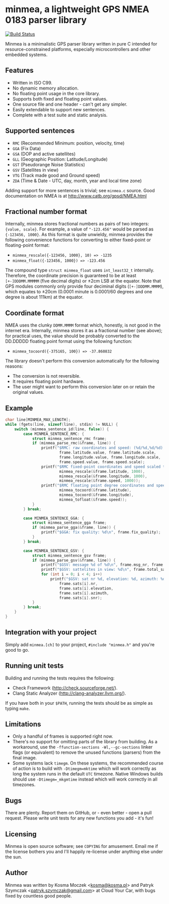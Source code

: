 # minmea, a lightweight GPS NMEA 0183 parser library

[![Build Status](https://travis-ci.org/kosma/minmea.svg?branch=master)](https://travis-ci.org/kosma/minmea)

Minmea is a minimalistic GPS parser library written in pure C intended for
resource-constrained platforms, especially microcontrollers and other embedded
systems.

## Features

* Written in ISO C99.
* No dynamic memory allocation.
* No floating point usage in the core library.
* Supports both fixed and floating point values.
* One source file and one header - can't get any simpler.
* Easily extendable to support new sentences.
* Complete with a test suite and static analysis.

## Supported sentences

* ``RMC`` (Recommended Minimum: position, velocity, time)
* ``GGA`` (Fix Data)
* ``GSA`` (DOP and active satellites)
* ``GLL`` (Geographic Position: Latitude/Longitude)
* ``GST`` (Pseudorange Noise Statistics)
* ``GSV`` (Satellites in view)
* ``VTG`` (Track made good and Ground speed)
* ``ZDA`` (Time & Date - UTC, day, month, year and local time zone)

Adding support for more sentences is trivial; see ``minmea.c`` source. Good documentation on NMEA is at http://www.catb.org/gpsd/NMEA.html

## Fractional number format

Internally, minmea stores fractional numbers as pairs of two integers: ``{value, scale}``.
For example, a value of ``"-123.456"`` would be parsed as ``{-123456, 1000}``. As this
format is quite unwieldy, minmea provides the following convenience functions for converting
to either fixed-point or floating-point format:

* ``minmea_rescale({-123456, 1000}, 10) => -1235``
* ``minmea_float({-123456, 1000}) => -123.456``

The compound type ``struct minmea_float`` uses ``int_least32_t`` internally. Therefore,
the coordinate precision is guaranteed to be at least ``[+-]DDDMM.MMMMM`` (five decimal digits)
or ±2cm LSB at the equator. Note that GPS modules commonly only provide four deciminal digits
(``[+-]DDDMM.MMMM``), which equates to ±20cm (0.0001 minute is 0.0001/60 degrees and one degree
is about 111km) at the equator.

## Coordinate format

NMEA uses the clunky ``DDMM.MMMM`` format which, honestly, is not good in the internet era.
Internally, minmea stores it as a fractional number (see above); for practical uses,
the value should be probably converted to the DD.DDDDD floating point format using the
following function:

* ``minmea_tocoord({-375165, 100}) => -37.860832``

The library doesn't perform this conversion automatically for the following reasons:

* The conversion is not reversible.
* It requires floating point hardware.
* The user might want to perform this conversion later on or retain the original values.

## Example

```c
char line[MINMEA_MAX_LENGTH];
while (fgets(line, sizeof(line), stdin) != NULL) {
    switch (minmea_sentence_id(line, false)) {
        case MINMEA_SENTENCE_RMC: {
            struct minmea_sentence_rmc frame;
            if (minmea_parse_rmc(&frame, line)) {
                printf("$RMC: raw coordinates and speed: (%d/%d,%d/%d) %d/%d\n",
                        frame.latitude.value, frame.latitude.scale,
                        frame.longitude.value, frame.longitude.scale,
                        frame.speed.value, frame.speed.scale);
                printf("$RMC fixed-point coordinates and speed scaled to three decimal places: (%d,%d) %d\n",
                        minmea_rescale(&frame.latitude, 1000),
                        minmea_rescale(&frame.longitude, 1000),
                        minmea_rescale(&frame.speed, 1000));
                printf("$RMC floating point degree coordinates and speed: (%f,%f) %f\n",
                        minmea_tocoord(&frame.latitude),
                        minmea_tocoord(&frame.longitude),
                        minmea_tofloat(&frame.speed));
            }
        } break;

        case MINMEA_SENTENCE_GGA: {
            struct minmea_sentence_gga frame;
            if (minmea_parse_gga(&frame, line)) {
                printf("$GGA: fix quality: %d\n", frame.fix_quality);
            }
        } break;

        case MINMEA_SENTENCE_GSV: {
            struct minmea_sentence_gsv frame;
            if (minmea_parse_gsv(&frame, line)) {
                printf("$GSV: message %d of %d\n", frame.msg_nr, frame.total_msgs);
                printf("$GSV: sattelites in view: %d\n", frame.total_sats);
                for (int i = 0; i < 4; i++)
                    printf("$GSV: sat nr %d, elevation: %d, azimuth: %d, snr: %d dbm\n",
                        frame.sats[i].nr,
                        frame.sats[i].elevation,
                        frame.sats[i].azimuth,
                        frame.sats[i].snr);
            }
        } break;
    }
}
```

## Integration with your project

Simply add ``minmea.[ch]`` to your project, ``#include "minmea.h"`` and you're
good to go.

## Running unit tests

Building and running the tests requires the following:

* Check Framework (http://check.sourceforge.net/).
* Clang Static Analyzer (http://clang-analyzer.llvm.org/).

If you have both in your ``$PATH``, running the tests should be as simple as
typing ``make``.

## Limitations

* Only a handful of frames is supported right now.
* There's no support for omitting parts of the library from building. As
  a workaround, use the ``-ffunction-sections -Wl,--gc-sections`` linker flags
  (or equivalent) to remove the unused functions (parsers) from the final image.
* Some systems lack ``timegm``. On these systems, the recommended course of
  action is to build with ``-Dtimegm=mktime`` which will work correctly as long
  the system runs in the default ``UTC`` timezone. Native Windows builds should
  use ``-Dtimegm=_mkgmtime`` instead which will work correctly in all timezones.

## Bugs

There are plenty. Report them on GitHub, or - even better - open a pull request.
Please write unit tests for any new functions you add - it's fun!

## Licensing

Minmea is open source software; see ``COPYING`` for amusement. Email me if the
license bothers you and I'll happily re-license under anything else under the sun.

## Author

Minmea was written by Kosma Moczek &lt;kosma@kosma.pl&gt; and Patryk Szymczak
&lt;patryk.szymczak@gmail.com&gt; at Cloud Your Car, with bugs fixed by countless
good people.

